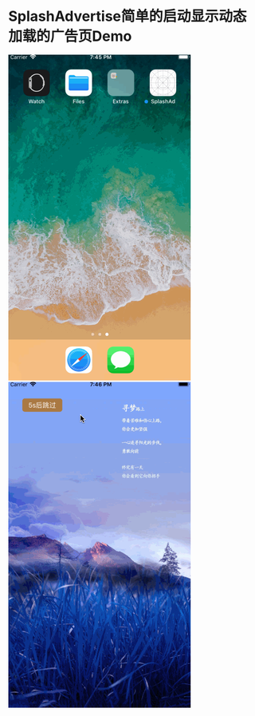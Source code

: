 # SplashAdvertise简单的启动显示动态加载的广告页Demo
![image](https://github.com/EricSue83/GIF/blob/master/SplashAdvertise1.gif)
![image](https://github.com/EricSue83/GIF/blob/master/SplashAdvertise2.gif)
